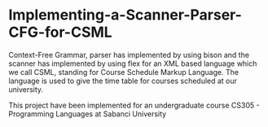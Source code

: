 # Implementing-a-Scanner-Parser-CFG-for-CSML

Context-Free Grammar, parser has implemented by using bison and the scanner has implemented by using flex for an XML based language which we call CSML, standing for Course Schedule Markup Language. The language is used to give the time table for courses scheduled at our university.

This project have been implemented for an undergraduate course CS305 - Programming Languages at Sabanci University
